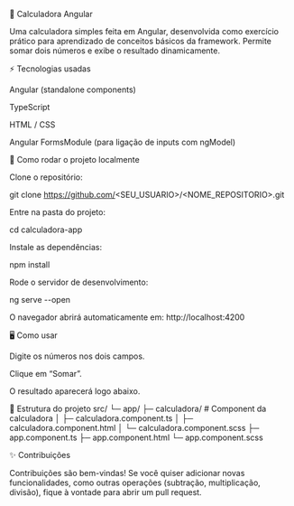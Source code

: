🧮 Calculadora Angular

Uma calculadora simples feita em Angular, desenvolvida como exercício prático para aprendizado de conceitos básicos da framework. Permite somar dois números e exibe o resultado dinamicamente.

⚡ Tecnologias usadas

Angular (standalone components)

TypeScript

HTML / CSS

Angular FormsModule (para ligação de inputs com ngModel)

🚀 Como rodar o projeto localmente

Clone o repositório:

git clone https://github.com/<SEU_USUARIO>/<NOME_REPOSITORIO>.git


Entre na pasta do projeto:

cd calculadora-app


Instale as dependências:

npm install


Rode o servidor de desenvolvimento:

ng serve --open


O navegador abrirá automaticamente em: http://localhost:4200

🖥️ Como usar

Digite os números nos dois campos.

Clique em “Somar”.

O resultado aparecerá logo abaixo.

📂 Estrutura do projeto
src/
 └─ app/
     ├─ calculadora/          # Component da calculadora
     │   ├─ calculadora.component.ts
     │   ├─ calculadora.component.html
     │   └─ calculadora.component.scss
     ├─ app.component.ts
     ├─ app.component.html
     └─ app.component.scss

✨ Contribuições

Contribuições são bem-vindas! Se você quiser adicionar novas funcionalidades, como outras operações (subtração, multiplicação, divisão), fique à vontade para abrir um pull request.

